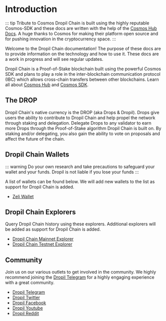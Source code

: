 # Introduction

::: tip Tribute to Cosmos
Dropil Chain is built using the highly reputable Cosmos-SDK and these docs are written with the help of the [Cosmos Hub Docs](https://hub.cosmos.com). A huge thanks to Cosmos for making their platform open source and for pushing innovation in the cryptocurrency space.
:::

Welcome to the Dropil Chain documentation! The purpose of these docs are to provide information on the technology and how to use it. These docs are a work in progress and will see regular updates.

Dropil Chain is a Proof-of-Stake blockchain built using the powerful Cosmos SDK and plans to play a role in the inter-blockchain communication protocol (IBC) which allows cross-chain transfers between other blockchains. Learn all about [Cosmos Hub](https://hub.cosmos.network/) and [Cosmos SDK](https://cosmos.network/sdk).

## The DROP
Dropil Chain's native currency is the DROP (aka Drops & Dropil). Drops give users the ability to contribute to Dropil Chain and help propel the network through staking and delegation. Delegate Drops to any validator to earn more Drops through the Proof-of-Stake algorithm Dropil Chain is built on. By staking and/or delegating, you also gain the ability to vote on proposals and affect the future of the chain.

## Dropil Chain Wallets

::: warning
Do your own research and take precautions to safeguard your wallet and your funds. Dropil is not liable if you lose your funds
:::

A list of wallets can be found below. We will add new wallets to the list as support for Dropil Chain is added.
* [Zeli Wallet](https://zeli.dropilchain.com)

## Dropil Chain Explorers
Query Dropil Chain history using these explorers. Additional explorers will be added as support for Dropil Chain is added.
* [Dropil Chain Mainnet Explorer](https://explorer.dropilchain.com)
* [Dropil Chain Testnet Explorer](https://testnet-explorer.dropilchain.com)

## Community
Join us on our various outlets to get involved in the community. We highly recommend joining the [Dropil Telegram](https://t.me/DropilCoin) for a highly engaging experience with a great community.

* [Dropil Telegram](https://t.me/DropilCoin)
* [Dropil Twitter](https://twitter.com/DropilCoin)
* [Dropil Facebook](https://facebook.com/DropilCoin)
* [Dropil Youtube](https://youtube.com/DropilCoin)
* [Dropil Reddit](https://reddit.com/DropilCoin)